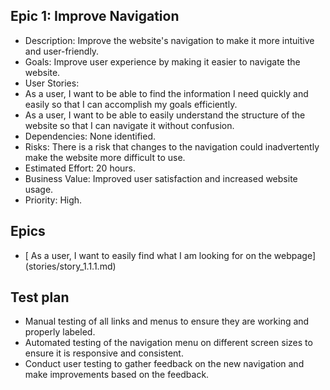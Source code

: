 ## Epic 1: Improve Navigation

* Description: Improve the website's navigation to make it more intuitive and user-friendly.
* Goals: Improve user experience by making it easier to navigate the website.
* User Stories:
* As a user, I want to be able to find the information I need quickly and easily so that I can accomplish my goals efficiently.
* As a user, I want to be able to easily understand the structure of the website so that I can navigate it without confusion.
* Dependencies: None identified.
* Risks: There is a risk that changes to the navigation could inadvertently make the website more difficult to use.
* Estimated Effort: 20 hours.
* Business Value: Improved user satisfaction and increased website usage.
* Priority: High.

## Epics
* [ As a user, I want to easily find what I am looking for on the webpage] (stories/story_1.1.1.md)

## Test plan
* Manual testing of all links and menus to ensure they are working and properly labeled.
* Automated testing of the navigation menu on different screen sizes to ensure it is responsive and consistent.
* Conduct user testing to gather feedback on the new navigation and make improvements based on the feedback.

